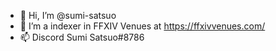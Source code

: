 - 👋 Hi, I’m @sumi-satsuo
- 💞️ I’m a indexer in FFXIV Venues at https://ffxivvenues.com/
- 📫 Discord Sumi Satsuo#8786
